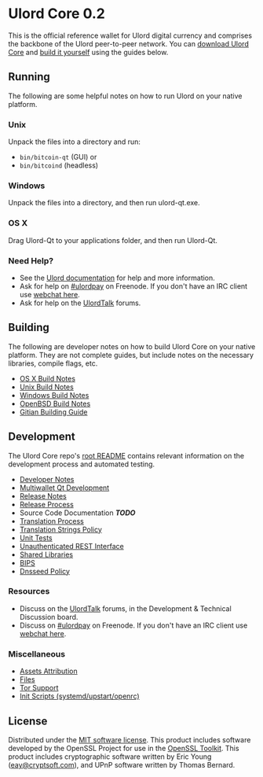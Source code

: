 Ulord Core 0.2
=====================

This is the official reference wallet for Ulord digital currency and comprises the backbone of the Ulord peer-to-peer network. You can [download Ulord Core](https://github.com/UlordChain) and [build it yourself](#building) using the guides below.

Running
---------------------
The following are some helpful notes on how to run Ulord on your native platform.

### Unix

Unpack the files into a directory and run:

- `bin/bitcoin-qt` (GUI) or
- `bin/bitcoind` (headless)

### Windows

Unpack the files into a directory, and then run ulord-qt.exe.

### OS X

Drag Ulord-Qt to your applications folder, and then run Ulord-Qt.

### Need Help?

* See the [Ulord documentation](https://ulordpay.atlassian.net/wiki/display/DOC)
for help and more information.
* Ask for help on [#ulordpay](http://webchat.freenode.net?channels=ulordpay) on Freenode. If you don't have an IRC client use [webchat here](http://webchat.freenode.net?channels=ulordpay).
* Ask for help on the [UlordTalk](https://ulordtalk.org/) forums.

Building
---------------------
The following are developer notes on how to build Ulord Core on your native platform. They are not complete guides, but include notes on the necessary libraries, compile flags, etc.

- [OS X Build Notes](build-osx.md)
- [Unix Build Notes](build-unix.md)
- [Windows Build Notes](build-windows.md)
- [OpenBSD Build Notes](build-openbsd.md)
- [Gitian Building Guide](gitian-building.md)

Development
---------------------
The Ulord Core repo's [root README](/README.md) contains relevant information on the development process and automated testing.

- [Developer Notes](developer-notes.md)
- [Multiwallet Qt Development](multiwallet-qt.md)
- [Release Notes](release-notes.md)
- [Release Process](release-process.md)
- Source Code Documentation ***TODO***
- [Translation Process](translation_process.md)
- [Translation Strings Policy](translation_strings_policy.md)
- [Unit Tests](unit-tests.md)
- [Unauthenticated REST Interface](REST-interface.md)
- [Shared Libraries](shared-libraries.md)
- [BIPS](bips.md)
- [Dnsseed Policy](dnsseed-policy.md)

### Resources
* Discuss on the [UlordTalk](https://ulordtalk.org/) forums, in the Development & Technical Discussion board.
* Discuss on [#ulordpay](http://webchat.freenode.net/?channels=ulordpay) on Freenode. If you don't have an IRC client use [webchat here](http://webchat.freenode.net/?channels=ulordpay).

### Miscellaneous
- [Assets Attribution](assets-attribution.md)
- [Files](files.md)
- [Tor Support](tor.md)
- [Init Scripts (systemd/upstart/openrc)](init.md)

License
---------------------
Distributed under the [MIT software license](http://www.opensource.org/licenses/mit-license.php).
This product includes software developed by the OpenSSL Project for use in the [OpenSSL Toolkit](https://www.openssl.org/). This product includes
cryptographic software written by Eric Young ([eay@cryptsoft.com](mailto:eay@cryptsoft.com)), and UPnP software written by Thomas Bernard.
